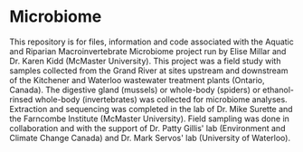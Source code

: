 # Microbiome

This repository is for files, information and code associated with the Aquatic and Riparian Macroinvertebrate Microbiome project run by Elise Millar and Dr. Karen Kidd (McMaster University). This project was a field study with samples collected from the Grand River at sites upstream and downstream of the Kitchener and Waterloo wastewater treatment plants (Ontario, Canada). The digestive gland (mussels) or whole-body (spiders) or ethanol-rinsed whole-body (invertebrates) was collected for microbiome analyses. Extraction and sequencing was completed in the lab of Dr. Mike Surette and the Farncombe Institute (McMaster University). Field sampling was done in collaboration and with the support of Dr. Patty Gillis' lab (Environment and Climate Change Canada) and Dr. Mark Servos' lab (University of Waterloo).
